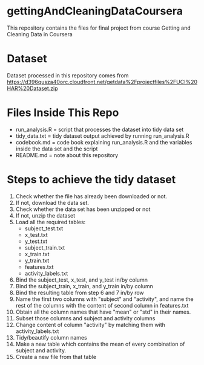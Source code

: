 # gettingAndCleaningDataCoursera
This repository contains the files for final project from course Getting and Cleaning Data in Coursera

# Dataset

Dataset processed in this repository comes from https://d396qusza40orc.cloudfront.net/getdata%2Fprojectfiles%2FUCI%20HAR%20Dataset.zip

# Files Inside This Repo

- run_analysis.R = script that processes the dataset into tidy data set
- tidy_data.txt = tidy dataset output achieved by running run_analysis.R
- codebook.md = code book explaining run_analysis.R and the variables inside the data set and the script
- README.md = note about this repository

# Steps to achieve the tidy dataset

1. Check whether the file has already been downloaded or not.
2. If not, download the data set.
3. Check whether the data set has been unzipped or not
4. If not, unzip the dataset
5. Load all the required tables:
	- subject_test.txt
	- x_test.txt
	- y_test.txt
	- subject_train.txt
	- x_train.txt
	- y_train.txt
	- features.txt
	- activity_labels.txt
6. Bind the subject_test, x_test, and y_test in/by column
7. Bind the subject_train, x_train, and y_train in/by column
8. Bind the resulting table from step 6 and 7 in/by row
9. Name the first two columns with "subject" and "activity", and name the rest of the columns with the content of second column in features.txt
10. Obtain all the column names that have "mean" or "std" in their names.
11. Subset those columns and subject and activity columns
12. Change content of column "activity" by matching them with activity_labels.txt
13. Tidy/beautify column names
14. Make a new table which contains the mean of every combination of subject and activity.
15. Create a new file from that table
